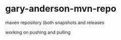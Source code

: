 gary-anderson-mvn-repo
======================

maven repository (both snapshots and releases

working on pushing and pulling

